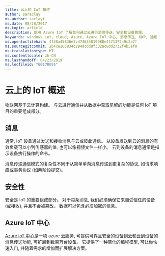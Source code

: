 ```yaml
---
title: 云上的 IoT 概述
author: saraclay
ms.author: saclayt
ms.date: 08/28/2017
ms.topic: article
description: 使用 Azure IoT 了解如何通过云进行消息传送、安全和设备管理。
keywords: windows iot, cloud, Azure, Azure IoT 中心, 消息传送, UWP, 通用 Windows 平台
ms.openlocfilehash: 4f38a45836e7c474655819988e447137249c2a7f
ms.sourcegitcommit: 2b4ce105834c294dcdd8f332ac8dd2732f4b5af8
ms.translationtype: MT
ms.contentlocale: zh-CN
ms.lasthandoff: 04/23/2019
ms.locfileid: "60170055"
---
```

# <a name="overview-of-iot-on-the-cloud"></a>云上的 IoT 概述

物联网基于云计算构建。 与云进行通信并从数据中获取见解的功能是任何 IoT 项目的重要组成部分。

## <a name="messaging"></a>消息

通常, IoT 设备通过发送和接收消息与云或彼此通信。 从设备发送到云的消息的有效负载可以小到传感器的值, 也可以像视频文件一样小。 云到设备的消息通常是指示设备执行操作的命令。


消息传递通信模式的复杂性不同于从简单单向消息传递到更复杂的协议, 如请求响应或事务协议 (如两阶段提交)。

## <a name="security"></a>安全性

安全是 IoT 的重要组成部分。 对于每条消息, 我们必须确保它来自受信任的设备 (或接收), 并且不会被篡改。 数据可以包含必须加密的信息。

## <a name="azure-iot-hub"></a>Azure IoT 中心

[Azure IoT 中心](https://azure.microsoft.com/services/iot-hub/)是一项 azure 云服务, 可提供可靠且安全的设备到云和云到设备的消息传送功能, 可扩展到数百万台设备。 它提供了一种简化的编程模型, 可让你快速入门, 并随着需求的增加而扩展解决方案。

